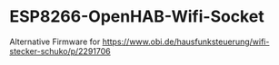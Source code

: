 # ESP8266-OpenHAB-Wifi-Socket
Alternative Firmware for https://www.obi.de/hausfunksteuerung/wifi-stecker-schuko/p/2291706
